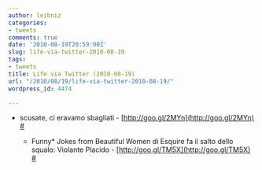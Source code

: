 ```yaml
---
author: leibniz
categories:
- tweets
comments: true
date: '2010-08-19T20:59:00Z'
slug: life-via-twitter-2010-08-19
tags:
- tweets
title: Life via Twitter (2010-08-19)
url: "/2010/08/19/life-via-twitter-2010-08-19/"
wordpress_id: 4474

---
```

* scusate, ci eravamo sbagliati - [http://goo.gl/2MYn](http://goo.gl/2MYn) [#](http://twitter.com/leibniz/statuses/21566074885)

	
  * Funny* Jokes from Beautiful Women di Esquire fa il salto dello squalo: Violante Placido - [http://goo.gl/TM5X](http://goo.gl/TM5X) [#](http://twitter.com/leibniz/statuses/21584739348)


